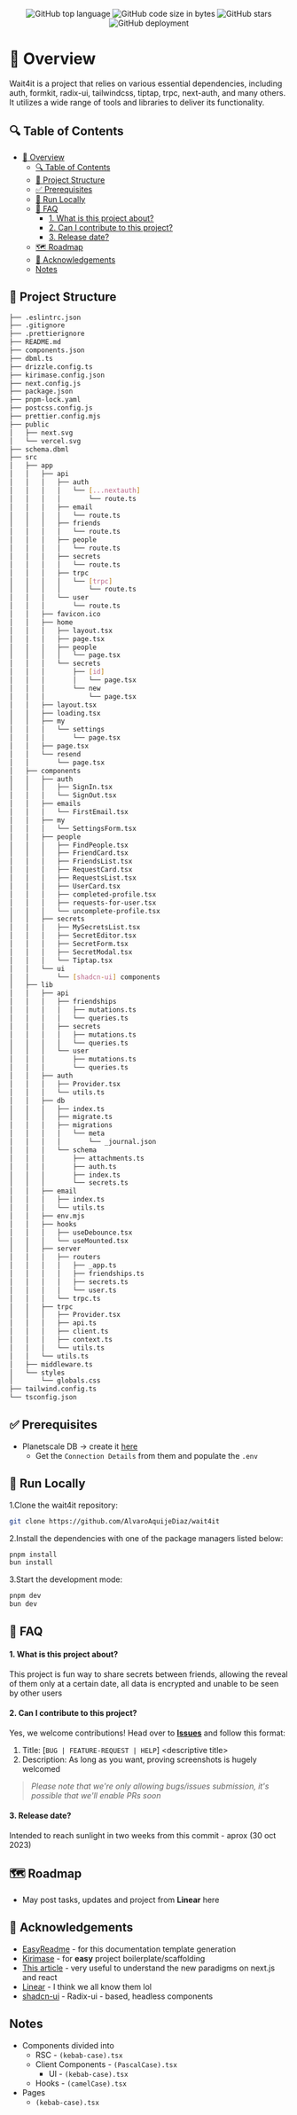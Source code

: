 <p align="center">
<img src="https://img.shields.io/github/languages/top/AlvaroAquijeDiaz/wait4it" alt="GitHub top language" />
<img src="https://img.shields.io/github/languages/code-size/AlvaroAquijeDiaz/wait4it" alt="GitHub code size in bytes" />
<img src="https://img.shields.io/github/stars/AlvaroAquijeDiaz/wait4it" alt="GitHub stars" />
<img src="https://img.shields.io/github/deployments/AlvaroAquijeDiaz/wait4it/production" alt="GitHub deployment" />
</p>

# 📌 Overview

Wait4it is a project that relies on various essential dependencies, including auth, formkit, radix-ui, tailwindcss, tiptap, trpc, next-auth, and many others. It utilizes a wide range of tools and libraries to deliver its functionality.

## 🔍 Table of Contents

- [📌 Overview](#-overview)
  - [🔍 Table of Contents](#-table-of-contents)
  - [📁 Project Structure](#-project-structure)
  - [✅ Prerequisites](#-prerequisites)
  - [🚀 Run Locally](#-run-locally)
  - [🤔 FAQ](#-faq)
    - [1. What is this project about?](#1-what-is-this-project-about)
    - [2. Can I contribute to this project?](#2-can-i-contribute-to-this-project)
    - [3. Release date?](#3-release-date)
  - [🗺️ Roadmap](#️-roadmap)
  - [🙏 Acknowledgements](#-acknowledgements)
  - [Notes](#notes)

## 📁 Project Structure

```bash
├── .eslintrc.json
├── .gitignore
├── .prettierignore
├── README.md
├── components.json
├── dbml.ts
├── drizzle.config.ts
├── kirimase.config.json
├── next.config.js
├── package.json
├── pnpm-lock.yaml
├── postcss.config.js
├── prettier.config.mjs
├── public
│   ├── next.svg
│   └── vercel.svg
├── schema.dbml
├── src
│   ├── app
│   │   ├── api
│   │   │   ├── auth
│   │   │   │   └── [...nextauth]
│   │   │   │       └── route.ts
│   │   │   ├── email
│   │   │   │   └── route.ts
│   │   │   ├── friends
│   │   │   │   └── route.ts
│   │   │   ├── people
│   │   │   │   └── route.ts
│   │   │   ├── secrets
│   │   │   │   └── route.ts
│   │   │   ├── trpc
│   │   │   │   └── [trpc]
│   │   │   │       └── route.ts
│   │   │   └── user
│   │   │       └── route.ts
│   │   ├── favicon.ico
│   │   ├── home
│   │   │   ├── layout.tsx
│   │   │   ├── page.tsx
│   │   │   ├── people
│   │   │   │   └── page.tsx
│   │   │   └── secrets
│   │   │       ├── [id]
│   │   │       │   └── page.tsx
│   │   │       └── new
│   │   │           └── page.tsx
│   │   ├── layout.tsx
│   │   ├── loading.tsx
│   │   ├── my
│   │   │   └── settings
│   │   │       └── page.tsx
│   │   ├── page.tsx
│   │   └── resend
│   │       └── page.tsx
│   ├── components
│   │   ├── auth
│   │   │   ├── SignIn.tsx
│   │   │   └── SignOut.tsx
│   │   ├── emails
│   │   │   └── FirstEmail.tsx
│   │   ├── my
│   │   │   └── SettingsForm.tsx
│   │   ├── people
│   │   │   ├── FindPeople.tsx
│   │   │   ├── FriendCard.tsx
│   │   │   ├── FriendsList.tsx
│   │   │   ├── RequestCard.tsx
│   │   │   ├── RequestsList.tsx
│   │   │   ├── UserCard.tsx
│   │   │   ├── completed-profile.tsx
│   │   │   ├── requests-for-user.tsx
│   │   │   └── uncomplete-profile.tsx
│   │   ├── secrets
│   │   │   ├── MySecretsList.tsx
│   │   │   ├── SecretEditor.tsx
│   │   │   ├── SecretForm.tsx
│   │   │   ├── SecretModal.tsx
│   │   │   └── Tiptap.tsx
│   │   └── ui
│   │       └── [shadcn-ui] components
│   ├── lib
│   │   ├── api
│   │   │   ├── friendships
│   │   │   │   ├── mutations.ts
│   │   │   │   └── queries.ts
│   │   │   ├── secrets
│   │   │   │   ├── mutations.ts
│   │   │   │   └── queries.ts
│   │   │   └── user
│   │   │       ├── mutations.ts
│   │   │       └── queries.ts
│   │   ├── auth
│   │   │   ├── Provider.tsx
│   │   │   └── utils.ts
│   │   ├── db
│   │   │   ├── index.ts
│   │   │   ├── migrate.ts
│   │   │   ├── migrations
│   │   │   │   └── meta
│   │   │   │       └── _journal.json
│   │   │   └── schema
│   │   │       ├── attachments.ts
│   │   │       ├── auth.ts
│   │   │       ├── index.ts
│   │   │       └── secrets.ts
│   │   ├── email
│   │   │   ├── index.ts
│   │   │   └── utils.ts
│   │   ├── env.mjs
│   │   ├── hooks
│   │   │   ├── useDebounce.tsx
│   │   │   └── useMounted.tsx
│   │   ├── server
│   │   │   ├── routers
│   │   │   │   ├── _app.ts
│   │   │   │   ├── friendships.ts
│   │   │   │   ├── secrets.ts
│   │   │   │   └── user.ts
│   │   │   └── trpc.ts
│   │   ├── trpc
│   │   │   ├── Provider.tsx
│   │   │   ├── api.ts
│   │   │   ├── client.ts
│   │   │   ├── context.ts
│   │   │   └── utils.ts
│   │   └── utils.ts
│   ├── middleware.ts
│   └── styles
│       └── globals.css
├── tailwind.config.ts
└── tsconfig.json
```

## ✅ Prerequisites

- Planetscale DB -> create it [here](https://app.planetscale.com)
  - Get the `Connection Details` from them and populate the `.env`

## 🚀 Run Locally

1.Clone the wait4it repository:

```sh
git clone https://github.com/AlvaroAquijeDiaz/wait4it
```

2.Install the dependencies with one of the package managers listed below:

```bash
pnpm install
bun install
```

3.Start the development mode:

```bash
pnpm dev
bun dev
```

## 🤔 FAQ

#### 1. What is this project about?

This project is fun way to share secrets between friends, allowing the reveal of them only at a certain date, all data is encrypted and unable to be seen by other users

#### 2. Can I contribute to this project?

Yes, we welcome contributions! Head over to [**Issues**](https://github.com/AlvaroAquijeDiaz/wait4it/issues) and follow this format:

1. Title: [`BUG | FEATURE-REQUEST | HELP`] \<descriptive title>
2. Description: As long as you want, proving screenshots is hugely welcomed

> _Please note that we're only allowing bugs/issues submission, it's possible that we'll enable PRs soon_

#### 3. Release date?

Intended to reach sunlight in two weeks from this commit - aprox (30 oct 2023)

## 🗺️ Roadmap

- May post tasks, updates and project from **Linear** here

## 🙏 Acknowledgements

- [EasyReadme](https://easyreadme.vercel.app/) - for this documentation template generation
- [Kirimase](https://github.com/nicoalbanese/kirimase) - for **easy** project boilerplate/scaffolding
- [This article](https://www.joshwcomeau.com/react/server-components/) - very useful to understand the new paradigms on next.js and react
- [Linear](https://linear.app) - I think we all know them lol
- [shadcn-ui](https://ui.shadcn.com) - Radix-ui - based, headless components

## Notes

- Components divided into
  - RSC - `(kebab-case).tsx`
  - Client Components - `(PascalCase).tsx`
    - UI - `(kebab-case).tsx`
  - Hooks - `(camelCase).tsx`
- Pages
  - `(kebab-case).tsx`
